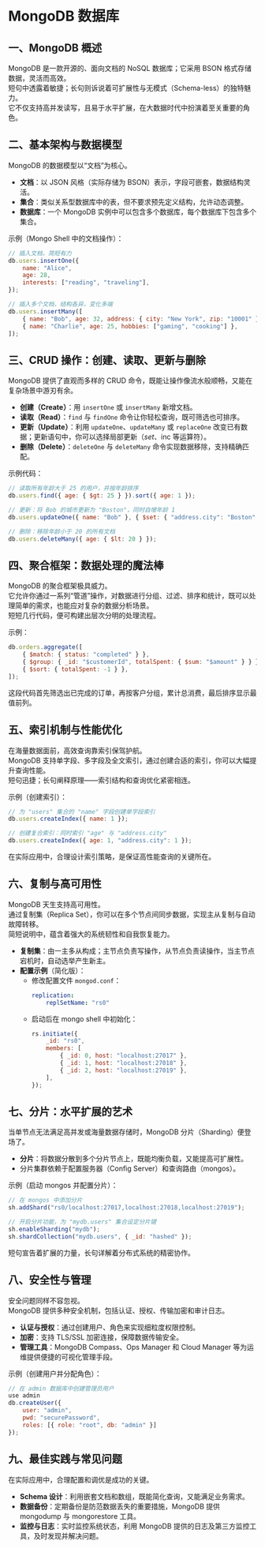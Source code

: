 # MongoDB 数据库

## 一、MongoDB 概述

MongoDB 是一款开源的、面向文档的 NoSQL 数据库；它采用 BSON 格式存储数据，灵活而高效。  
短句中透露着敏捷；长句则诉说着可扩展性与无模式（Schema-less）的独特魅力。  
它不仅支持高并发读写，且易于水平扩展，在大数据时代中扮演着至关重要的角色。

## 二、基本架构与数据模型

MongoDB 的数据模型以“文档”为核心。

- **文档**：以 JSON 风格（实际存储为 BSON）表示，字段可嵌套，数据结构灵活。
- **集合**：类似关系型数据库中的表，但不要求预先定义结构，允许动态调整。
- **数据库**：一个 MongoDB 实例中可以包含多个数据库，每个数据库下包含多个集合。

示例（Mongo Shell 中的文档操作）：

```javascript
// 插入文档，简短有力
db.users.insertOne({
    name: "Alice",
    age: 28,
    interests: ["reading", "traveling"],
});

// 插入多个文档，结构各异，变化多端
db.users.insertMany([
    { name: "Bob", age: 32, address: { city: "New York", zip: "10001" } },
    { name: "Charlie", age: 25, hobbies: ["gaming", "cooking"] },
]);
```

## 三、CRUD 操作：创建、读取、更新与删除

MongoDB 提供了直观而多样的 CRUD 命令，既能让操作像流水般顺畅，又能在复杂场景中游刃有余。

- **创建（Create）**：用 `insertOne` 或 `insertMany` 新增文档。
- **读取（Read）**：`find` 与 `findOne` 命令让你轻松查询，既可筛选也可排序。
- **更新（Update）**：利用 `updateOne`、`updateMany` 或 `replaceOne` 改变已有数据；更新语句中，你可以选择局部更新（$set、$inc 等运算符）。
- **删除（Delete）**：`deleteOne` 与 `deleteMany` 命令实现数据移除，支持精确匹配。

示例代码：

```javascript
// 读取所有年龄大于 25 的用户，并按年龄排序
db.users.find({ age: { $gt: 25 } }).sort({ age: 1 });

// 更新：将 Bob 的城市更新为 "Boston"，同时自增年龄 1
db.users.updateOne({ name: "Bob" }, { $set: { "address.city": "Boston" }, $inc: { age: 1 } });

// 删除：移除年龄小于 20 的所有文档
db.users.deleteMany({ age: { $lt: 20 } });
```

## 四、聚合框架：数据处理的魔法棒

MongoDB 的聚合框架极具威力。  
它允许你通过一系列“管道”操作，对数据进行分组、过滤、排序和统计，既可以处理简单的需求，也能应对复杂的数据分析场景。  
短短几行代码，便可构建出层次分明的处理流程。

示例：

```javascript
db.orders.aggregate([
    { $match: { status: "completed" } },
    { $group: { _id: "$customerId", totalSpent: { $sum: "$amount" } } },
    { $sort: { totalSpent: -1 } },
]);
```

这段代码首先筛选出已完成的订单，再按客户分组，累计总消费，最后排序显示最值前列。

## 五、索引机制与性能优化

在海量数据面前，高效查询靠索引保驾护航。  
MongoDB 支持单字段、多字段及全文索引，通过创建合适的索引，你可以大幅提升查询性能。  
短句迅捷；长句阐释原理——索引结构和查询优化紧密相连。

示例（创建索引）：

```javascript
// 为 "users" 集合的 "name" 字段创建单字段索引
db.users.createIndex({ name: 1 });

// 创建复合索引：同时索引 "age" 与 "address.city"
db.users.createIndex({ age: 1, "address.city": 1 });
```

在实际应用中，合理设计索引策略，是保证高性能查询的关键所在。

## 六、复制与高可用性

MongoDB 天生支持高可用性。  
通过复制集（Replica Set），你可以在多个节点间同步数据，实现主从复制与自动故障转移。  
简短说明中，蕴含着强大的系统韧性和自我恢复能力。

- **复制集**：由一主多从构成；主节点负责写操作，从节点负责读操作，当主节点宕机时，自动选举产生新主。
- **配置示例**（简化版）：
    - 修改配置文件 `mongod.conf`：
        ```yaml
        replication:
            replSetName: "rs0"
        ```
    - 启动后在 mongo shell 中初始化：
        ```javascript
        rs.initiate({
            _id: "rs0",
            members: [
                { _id: 0, host: "localhost:27017" },
                { _id: 1, host: "localhost:27018" },
                { _id: 2, host: "localhost:27019" },
            ],
        });
        ```

## 七、分片：水平扩展的艺术

当单节点无法满足高并发或海量数据存储时，MongoDB 分片（Sharding）便登场了。

- **分片**：将数据分散到多个分片节点上，既能均衡负载，又能提高可扩展性。
- 分片集群依赖于配置服务器（Config Server）和查询路由（mongos）。

示例（启动 mongos 并配置分片）：

```javascript
// 在 mongos 中添加分片
sh.addShard("rs0/localhost:27017,localhost:27018,localhost:27019");

// 开启分片功能，为 "mydb.users" 集合设定分片键
sh.enableSharding("mydb");
sh.shardCollection("mydb.users", { _id: "hashed" });
```

短句宣告着扩展的力量，长句详解着分布式系统的精密协作。

## 八、安全性与管理

安全问题同样不容忽视。  
MongoDB 提供多种安全机制，包括认证、授权、传输加密和审计日志。

- **认证与授权**：通过创建用户、角色来实现细粒度权限控制。
- **加密**：支持 TLS/SSL 加密连接，保障数据传输安全。
- **管理工具**：MongoDB Compass、Ops Manager 和 Cloud Manager 等为运维提供便捷的可视化管理手段。

示例（创建用户并分配角色）：

```javascript
// 在 admin 数据库中创建管理员用户
use admin
db.createUser({
    user: "admin",
    pwd: "securePassword",
    roles: [{ role: "root", db: "admin" }]
});
```

## 九、最佳实践与常见问题

在实际应用中，合理配置和调优是成功的关键。

- **Schema 设计**：利用嵌套文档和数组，既能简化查询，又能满足业务需求。
- **数据备份**：定期备份是防范数据丢失的重要措施，MongoDB 提供 mongodump 与 mongorestore 工具。
- **监控与日志**：实时监控系统状态，利用 MongoDB 提供的日志及第三方监控工具，及时发现并解决问题。
